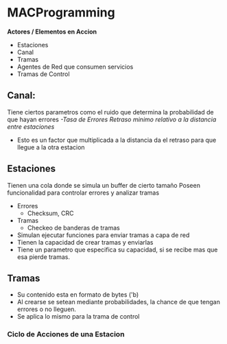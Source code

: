 # MACProgramming
**Actores / Elementos en Accion**
* Estaciones
* Canal
* Tramas
* Agentes de Red que consumen servicios
* Tramas de Control

## Canal:
Tiene ciertos parametros como el ruido que determina la probabilidad de que hayan errores
*-Tasa de Errores*
*Retraso minimo relativo a la distancia entre estaciones*
* Esto es un factor que multiplicada a la distancia da el retraso para que llegue a la otra estacion

## Estaciones
Tienen una cola donde se simula un buffer de cierto tamaño
Poseen funcionalidad para controlar errores y analizar tramas
* Errores
    * Checksum, CRC
* Tramas
    * Checkeo de banderas de tramas
* Simulan ejecutar funciones para enviar tramas a capa de red
* Tienen la capacidad de crear tramas y enviarlas
* Tiene un parametro que especifica su capacidad, si se recibe mas que esa pierde tramas.

## Tramas
* Su contenido esta en formato de bytes ('b)
* Al crearse se setean mediante probabilidades, la chance de que tengan errores o no lleguen.
* Se aplica lo mismo para la trama de control

### Ciclo de Acciones de una Estacion